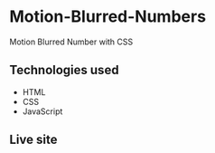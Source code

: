 # Motion-Blurred-Numbers

Motion Blurred Number with CSS

## Technologies used

* HTML
* CSS
* JavaScript

## Live site
